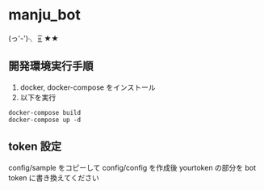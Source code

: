 # manju_bot
 (っ'-')╮ =͟͟͞͞  ★★

## 開発環境実行手順
1. docker, docker-compose をインストール
1. 以下を実行

  ```
  docker-compose build
  docker-compose up -d
  ```

## token 設定
config/sample をコピーして config/config を作成後 yourtoken の部分を bot token に書き換えてください